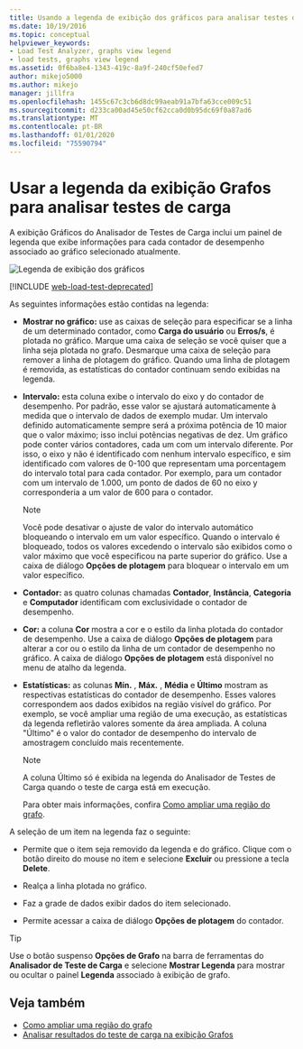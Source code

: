 ```yaml
---
title: Usando a legenda de exibição dos gráficos para analisar testes de carga
ms.date: 10/19/2016
ms.topic: conceptual
helpviewer_keywords:
- Load Test Analyzer, graphs view legend
- load tests, graphs view legend
ms.assetid: 0f6ba8e4-1343-419c-8a9f-240cf50efed7
author: mikejo5000
ms.author: mikejo
manager: jillfra
ms.openlocfilehash: 1455c67c3cb6d8dc99aeab91a7bfa63cce009c51
ms.sourcegitcommit: d233ca00ad45e50cf62cca0d0b95dc69f0a87ad6
ms.translationtype: MT
ms.contentlocale: pt-BR
ms.lasthandoff: 01/01/2020
ms.locfileid: "75590794"
---
```

# <a name="use-the-graphs-view-legend-to-analyze-load-tests"></a>Usar a legenda da exibição Grafos para analisar testes de carga

A exibição Gráficos do Analisador de Testes de Carga inclui um painel de legenda que exibe informações para cada contador de desempenho associado ao gráfico selecionado atualmente.

![Legenda de exibição dos gráficos](../test/media/load_viewlegend.png)

[!INCLUDE [web-load-test-deprecated](includes/web-load-test-deprecated.md)]

As seguintes informações estão contidas na legenda:

- **Mostrar no gráfico:** use as caixas de seleção para especificar se a linha de um determinado contador, como **Carga do usuário** ou **Erros/s**, é plotada no gráfico. Marque uma caixa de seleção se você quiser que a linha seja plotada no grafo. Desmarque uma caixa de seleção para remover a linha de plotagem do gráfico. Quando uma linha de plotagem é removida, as estatísticas do contador continuam sendo exibidas na legenda.

- **Intervalo:** esta coluna exibe o intervalo do eixo y do contador de desempenho. Por padrão, esse valor se ajustará automaticamente à medida que o intervalo de dados de exemplo mudar. Um intervalo definido automaticamente sempre será a próxima potência de 10 maior que o valor máximo; isso inclui potências negativas de dez. Um gráfico pode conter vários contadores, cada um com um intervalo diferente. Por isso, o eixo y não é identificado com nenhum intervalo específico, e sim identificado com valores de 0-100 que representam uma porcentagem do intervalo total para cada contador. Por exemplo, para um contador com um intervalo de 1.000, um ponto de dados de 60 no eixo y corresponderia a um valor de 600 para o contador.

    > [!NOTE]
    > Você pode desativar o ajuste de valor do intervalo automático bloqueando o intervalo em um valor específico. Quando o intervalo é bloqueado, todos os valores excedendo o intervalo são exibidos como o valor máximo que você especificou na parte superior do gráfico. Use a caixa de diálogo **Opções de plotagem** para bloquear o intervalo em um valor específico.

- **Contador:** as quatro colunas chamadas **Contador**, **Instância**, **Categoria** e **Computador** identificam com exclusividade o contador de desempenho.

- **Cor:** a coluna **Cor** mostra a cor e o estilo da linha plotada do contador de desempenho. Use a caixa de diálogo **Opções de plotagem** para alterar a cor ou o estilo da linha de um contador de desempenho no gráfico. A caixa de diálogo **Opções de plotagem** está disponível no menu de atalho da legenda.

- **Estatísticas:** as colunas **Mín.** , **Máx.** , **Média** e **Último** mostram as respectivas estatísticas do contador de desempenho. Esses valores correspondem aos dados exibidos na região visível do gráfico. Por exemplo, se você ampliar uma região de uma execução, as estatísticas da legenda refletirão valores somente da área ampliada. A coluna "Último" é o valor do contador de desempenho do intervalo de amostragem concluído mais recentemente.

    > [!NOTE]
    > A coluna Último só é exibida na legenda do Analisador de Testes de Carga quando o teste de carga está em execução.

     Para obter mais informações, confira [Como ampliar uma região do grafo](../test/how-to-zoom-in-on-a-region-of-the-graph-in-load-test-results.md).

A seleção de um item na legenda faz o seguinte:

- Permite que o item seja removido da legenda e do gráfico. Clique com o botão direito do mouse no item e selecione **Excluir** ou pressione a tecla **Delete**.

- Realça a linha plotada no gráfico.

- Faz a grade de dados exibir dados do item selecionado.

- Permite acessar a caixa de diálogo **Opções de plotagem** do contador.

> [!TIP]
> Use o botão suspenso **Opções de Grafo** na barra de ferramentas do **Analisador de Teste de Carga** e selecione **Mostrar Legenda** para mostrar ou ocultar o painel **Legenda** associado à exibição de grafo.

## <a name="see-also"></a>Veja também

- [Como ampliar uma região do grafo](../test/how-to-zoom-in-on-a-region-of-the-graph-in-load-test-results.md)
- [Analisar resultados do teste de carga na exibição Grafos](../test/analyze-load-test-results-in-the-graphs-view.md)
